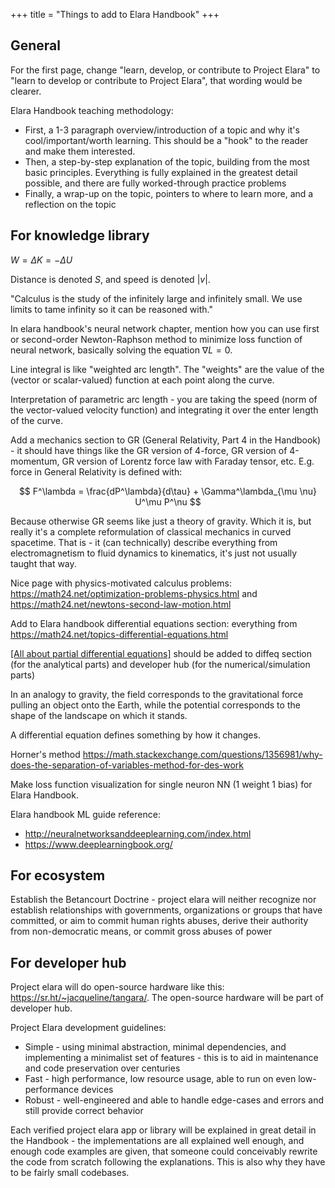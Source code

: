 +++
title = "Things to add to Elara Handbook"
+++

## General

For the first page, change "learn, develop, or contribute to Project Elara" to "learn to develop or contribute to Project Elara", that wording would be clearer.

Elara Handbook teaching methodology:

- First, a 1-3 paragraph overview/introduction of a topic and why it's cool/important/worth learning. This should be a "hook" to the reader and make them interested.
- Then, a step-by-step explanation of the topic, building from the most basic principles. Everything is fully explained in the greatest detail possible, and there are fully worked-through practice problems
- Finally, a wrap-up on the topic, pointers to where to learn more, and a reflection on the topic

## For knowledge library

$W = \Delta K = -\Delta U$

Distance is denoted $S$, and speed is denoted $|v|$.

"Calculus is the study of the infinitely large and infinitely small. We use limits to tame infinity so it can be reasoned with."

In elara handbook's neural network chapter, mention how you can use first or second-order Newton-Raphson method to minimize loss function of neural network, basically solving the equation $\nabla L = 0$.

Line integral is like "weighted arc length". The "weights" are the value of the (vector or scalar-valued) function at each point along the curve.

Interpretation of parametric arc length - you are taking the speed (norm of the vector-valued velocity function) and integrating it over the enter length of the curve.

Add a mechanics section to GR (General Relativity, Part 4 in the Handbook) - it should have things like the GR version of 4-force, GR version of 4-momentum, GR version of Lorentz force law with Faraday tensor, etc. E.g. force in General Relativity is defined with:

$$
F^\lambda = \frac{dP^\lambda}{d\tau} + \Gamma^\lambda_{\mu \nu} U^\mu P^\nu
$$

Because otherwise GR seems like just a theory of gravity. Which it is, but really it's a complete reformulation of classical mechanics in curved spacetime. That is - it (can technically) describe everything from electromagnetism to fluid dynamics to kinematics, it's just not usually taught that way.

Nice page with physics-motivated calculus problems: <https://math24.net/optimization-problems-physics.html> and <https://math24.net/newtons-second-law-motion.html>

Add to Elara handbook differential equations section: everything from <https://math24.net/topics-differential-equations.html>

[[All about partial differential equations]](@/all-about-pdes.md) should be added to diffeq section (for the analytical parts) and developer hub (for the numerical/simulation parts)

In an analogy to gravity, the field corresponds to the gravitational force pulling an object onto the Earth, while the potential corresponds to the shape of the landscape on which it stands.

A differential equation defines something by how it changes.

Horner's method
<https://math.stackexchange.com/questions/1356981/why-does-the-separation-of-variables-method-for-des-work>

Make loss function visualization for single neuron NN (1 weight 1 bias) for Elara Handbook.

Elara handbook ML guide reference:
- http://neuralnetworksanddeeplearning.com/index.html
- https://www.deeplearningbook.org/

## For ecosystem

Establish the Betancourt Doctrine - project elara will neither recognize nor establish relationships with governments, organizations or groups that have committed, or aim to commit human rights abuses, derive their authority from non-democratic means, or commit gross abuses of power

## For developer hub

Project elara will do open-source hardware like this: <https://sr.ht/~jacqueline/tangara/>. The open-source hardware will be part of developer hub.

Project Elara development guidelines:

- Simple - using minimal abstraction, minimal dependencies, and implementing a minimalist set of features - this is to aid in maintenance and code preservation over centuries
- Fast - high performance, low resource usage, able to run on even low-performance devices
- Robust - well-engineered and able to handle edge-cases and errors and still provide correct behavior

Each verified project elara app or library will be explained in great detail in the Handbook - the implementations are all explained well enough, and enough code examples are given, that someone could conceivably rewrite the code from scratch following the explanations. This is also why they have to be fairly small codebases.
